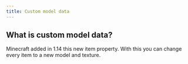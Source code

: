 ```yaml
---
title: Custom model data
---
```


## What is custom model data?

Minecraft added in 1.14 this new item property. With this you can change every item to a new model and texture.